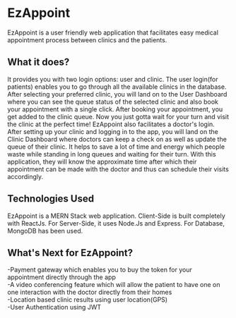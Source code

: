 # EzAppoint
EzAppoint is a user friendly web application that facilitates easy medical appointment process between clinics and the patients. 
## What it does?
It provides you with two login options: user and clinic. 
The user login(for patients) enables you to go through all the available clinics in the database. After selecting your preferred clinic, you will land on to the User Dashboard where you can see the queue status of the selected clinic and also book your appointment with a single click. After booking your appointment, you get added to the clinic queue. Now you just gotta wait for your turn and visit the clinic at the perfect time!
EzAppoint also facilitates a doctor's login. After setting up your clinic and logging in to the app, you will land on the Clinic Dashboard where doctors can keep a check on as well as update the queue of their clinic.
It helps to save a lot of time and energy which people waste while standing in long queues and waiting for their turn. With this application, they will know the approximate time after which their appointment can be made with the doctor and thus can schedule their visits accordingly.
## Technologies Used
EzAppoint is a MERN Stack web application.
Client-Side is built completely with ReactJs.
For Server-Side, it uses Node.Js and Express.
For Database, MongoDB has been used.
## What's Next for EzAppoint?
-Payment gateway which enables you to buy the token for your
appointment directly through the app<br>
-A video conferencing feature which will allow the patient to have
one on one interaction with the doctor directly from their homes<br>
-Location based clinic results using user location(GPS)<br>
-User Authentication using JWT
